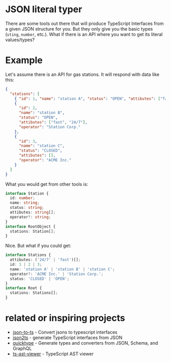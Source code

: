 # JSON literal typer

There are some tools out there that will produce TypeScript Interfaces from a
given JSON structure for you. But they only give you the basic types (`sting`,
`number`, etc.). What if there is an API where you want to get its literal
values/types?

# Example

Let's assume there is an API for gas stations. It will respond with data like
this:

```json
{
  "stations": [
    { "id": 1, "name": "station A", "status": "OPEN", "attibutes": ["fast"] },
    {
      "id": 2,
      "name": "station B",
      "status": "OPEN",
      "attibutes": ["fast", "24/7"],
      "operator": "Station Corp."
    },
    {
      "id": 3,
      "name": "station C",
      "status": "CLOSED",
      "attibutes": [],
      "operator": "ACME Inc."
    }
  ]
}
```

What you would get from other tools is:

```typescript
interface Station {
  id: number;
  name: string;
  status: string;
  attibutes: string[];
  operator?: string;
}
interface RootObject {
  stations: Station[];
}
```

Nice. But what if you could get:

```typescript
interface Stations {
  attibutes: ('24/7' | 'fast')[];
  id: 1 | 2 | 3;
  name: 'station A' | 'station B' | 'station C';
  operator?: 'ACME Inc.' | 'Station Corp.';
  status: 'CLOSED' | 'OPEN';
}
interface Root {
  stations: Stations[];
}
```

# related or inspiring projects

- [json-to-ts] - Convert jsons to typescript interfaces
- [json2ts] - generate TypeScript interfaces from JSON
- [quicktype] - Generate types and converters from JSON, Schema, and GraphQL
- [ts-ast-viewer] - TypeScript AST viewer

[json-to-ts]: https://github.com/MariusAlch/json-to-ts
[json2ts]: http://www.json2ts.com/
[quicktype]: https://github.com/quicktype/quicktype
[ts-ast-viewer]: https://github.com/dsherret/ts-ast-viewer

